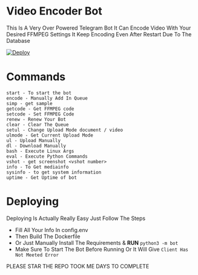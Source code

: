 # Video Encoder Bot

This Is A Very Over Powered Telegram Bot It Can Encode Video With Your Desired FFMPEG Settings
It Keep Encoding Even After Restart Due To The Database

[![Deploy](https://www.herokucdn.com/deploy/button.svg)](https://dashboard.heroku.com/new-app?template=https://github.com/TELLYHUBCLOUD/VideoEncoder)

# Commands
```
start - To start the bot
encode - Manually Add In Queue
simp - get sample
getcode - Get FFMPEG code
setcode - Set FFMPEG Code
renew - Renew Your Bot
clear - Clear The Queue
setul - Change Upload Mode document / video
ulmode - Get Current Upload Mode
ul - Upload Manually
dl - Download Manually
bash - Execute Linux Args
eval - Execute Python Commands
vshot - get screenshot <vshot number>
info - To Get mediainfo
sysinfo - to get system information
uptime - Get Uptime of bot
```
# Deploying
Deploying Is Actually Really Easy Just Follow The Steps
- Fill All Your Info In config.env
- Then Build The Dockerfile
- Or Just Manually Install The Requirements & **RUN** `python3 -m bot` 
- Make Sure To Start The Bot Before Running Or It Will Give `Client Has Not Meeted Error`

PLEASE STAR THE REPO TOOK ME DAYS TO COMPLETE
